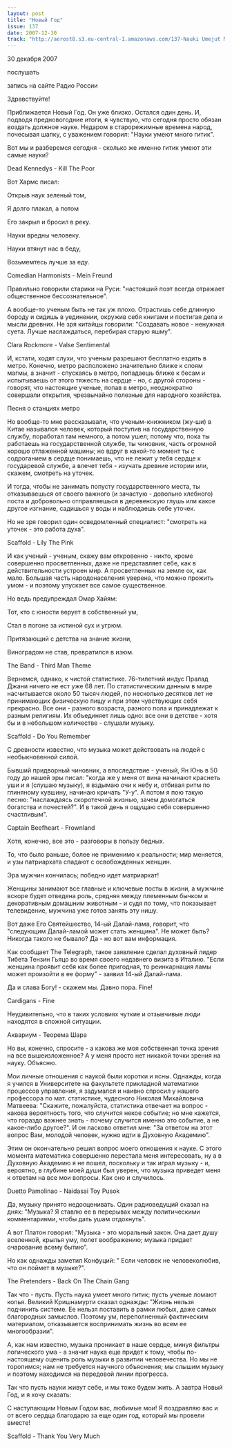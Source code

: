 ```yaml
---
layout: post
title: "Новый Год"
issue: 137
date: 2007-12-30
track: "http://aerost8.s3.eu-central-1.amazonaws.com/137-Nauki Umejut Mnogo Gitik.mp3"
---
```


30 декабря 2007

послушать

запись на сайте Радио России

Здравствуйте!

Приближается Новый Год. Он уже близко. Остался один день. И, подводя предновогодние итоги, я чувствую, что сегодня просто обязан воздать должное науке. Недаром в старорежимные времена народ, почесывая шапку, с уважением говорил: "Науки умеют много гитик".

Вот мы и разберемся сегодня - сколько же именно гитик умеют эти самые науки?

Dead Kennedys - Kill The Poor

Вот Хармс писал:

Открыв наук зеленый том,

Я долго плакал, а потом

Его закрыл и бросил в реку.

Науки вредны человеку.

Науки втянут нас в беду,

Возьмемтесь лучше за еду.

Comedian Harmonists - Mein Freund

Правильно говорили старики на Руси: "настояший поэт всегда отражает общественное бессознательное".

А вообще-то ученым быть не так уж плохо. Отрастишь себе длинную бороду и сидишь в уединении, окружив себя книгами и постигая дела и мысли древних. Не зря китайцы говорили: "Создавать новое - ненужная суета. Лучше наслаждаться, перебирая старую яшму".

Сlara Rockmore - Valse Sentimental

И, кстати, ходят слухи, что ученым разрешают бесплатно ездить в метро. Конечно, метро расположено значительно ближе к слоям магмы, а значит - спускаясь в метро, попадаешь ближе к бесам и испытываешь от этого тяжесть на сердце - но, с другой стороны - говорят, что настоящие ученые, попав в метро, неоднократно совершали открытия, чрезвычайно полезные для народного хозяйства.

Песня о станциях метро

Но вообще-то мне рассказывали, что ученым-книжником (жу-ши) в Китае назывался человек, который поступив на государственную службу, поработал там немного, а потом ушел; потому что, пока ты работаешь на государственной службе, ты чиновник, часть огромной хорошо отлаженной машины; но вдруг в какой-то момент ты с содроганием в сердце понимаешь, что не лежит у тебя сердце к государевой службе, а влечет тебя - изучать древние истории или, скажем, смотреть на уточек.

И тогда, чтобы не занимать попусту государственного места, ты отказываешься от своего важного (и зачастую - довольно хлебного) поста и добровольно отправляешься в деревенскую глушь или какое другое изгнание, садишься у воды и наблюдаешь себе уточек.

Но не зря говорил один осведомленный специалист: "смотреть на уточек - это работа духа".

Scaffold - Lily The Pink

И как ученый - ученым, скажу вам откровенно - никто, кроме совершенно просветленных, даже не представляет себе, как в действительности устроен мир. А просветленных на земле ох, как мало. Большая часть народонаселения уверена, что можно прожить умом - и поэтому упускает все самое существенное.

Но ведь предупреждал Омар Хайям:

Тот, кто с юности верует в собственный ум,

Стал в погоне за истиной сух и угрюм.

Притязающий с детства на знание жизни,

Виноградом не став, превратился в изюм.

The Band - Third Man Theme

Вернемся, однако, к чистой статистике. 76-тилетний индус Пралад Джани ничего не ест уже 68 лет. По статистическим данным в мире насчитывается около 50 тысяч людей, по несколько десятков лет не принимающих физическую пищу и при этом чувствующих себя прекрасно. Все они - разного возраста, разного пола и принадлежат к разным религиям. Их объединяет лишь одно: все они в детстве - хотя бы и в небольшом количестве - слушали музыку.

Scaffold - Do You Remember

<!-- D(["mb","\u003cspan style\u003d\"font-size:21.0px\"\> &nbsp;С древности известно, что музыка может действовать на людей с необыкновенной силой. \u003cbr\>\n&nbsp;&nbsp;Бывший придворный чиновник, а впоследствие - ученый, Ян Юнь в 50 году до нашей эры писал: &nbsp;\u003c/span\>\u003c/font\>\u003c/font\>\u003cfont face\u003d\"Verdana, Helvetica, Arial\"\>\u003cspan style\u003d\"font-size:21.0px\"\>\u003cfont color\u003d\"#993366\"\><когда же у меня от вина начинают краснеть уши и я (слушаю музыку), я вздымаю очи к небу и, отбивая ритм по глиняному кувшину, начинаю кричать <У-у>. А потом я пою такую песню: <наслаждаясь скоротечной жизнью, зачем домогаться богатства и почестей?>. \u003cbr\>\n&nbsp;&nbsp;И в такой день я ощущаю себя совершенно счастливым>.\u003c/font\>\u003cfont color\u003d\"#008000\"\> \u003cbr\>\n&nbsp;\u003cbr\>\n\u003c/font\>\u003c/span\>\u003c/font\>\u003cfont color\u003d\"#FF0000\"\>\u003cfont face\u003d\"Charcoal CY\"\>\u003cspan style\u003d\"font-size:24.0px\"\> \u003cbr\>\nCaptain Beefheart - Frownland\u003cbr\>\n&nbsp;\u003cbr\>\n\u003c/span\>\u003c/font\>\u003c/font\>\u003cfont color\u003d\"#008000\"\>\u003cfont face\u003d\"Verdana, Helvetica, Arial\"\>\u003cspan style\u003d\"font-size:21.0px\"\> &nbsp;Хотя, конечно, все это - разговоры в пользу бедных. \u003cbr\>\nТо, что было раньше, более не применимо к реальности; мир меняется и узы патриархата спадают с освобожденных женщин. Эра мужчин кончилась; победно идет матриархат! Женщины занимают все главные и ключевые посты в жизни, а мужчине вскоре будет отведена роль, средняя между племенным бычком и декоративным домашним животным - и судя по тому, &nbsp;что показывает телевидение, мужчина уже готов занять эту нишу. \u003cbr\>\n&nbsp;&nbsp;Вот даже Его Святейшество, 14й Далай-Лама, говорит, что \u003c/span\>\u003c/font\>\u003c/font\>\u003cfont face\u003d\"Verdana, Helvetica, Arial\"\>\u003cspan style\u003d\"font-size:21.0px\"\>\u003cfont color\u003d\"#993366\"\><Следующим далай-ламой может стать женщина".\u003c/font\>\u003cfont color\u003d\"#008000\"\> &nbsp;Не может быть? Никогда такого не бывало? Да - но вот вам информация.\u003cbr\>\n&nbsp;&nbsp;&nbsp;Как сообщает The Telegraph, такое заявление сделал духовный лидер Тибета Тензин Гьяцо во время своего недавнего визита в Италию. \u003cbr\>\n\u003c/font\>\u003cfont color\u003d\"#993366\"\> &nbsp;<Если женщина проявит себя как более пригодная, то реинкарнация ламы может произойти в ее форму> \u003cbr\>\n\u003c/font\>\u003cfont color\u003d\"#008000\"\>- заявил 14 -й далай-лама.",1] ); //-->

С древности известно, что музыка может действовать на людей с необыкновенной силой.

Бывший придворный чиновник, а впоследствие - ученый, Ян Юнь в 50 году до нашей эры писал: "когда же у меня от вина начинают краснеть уши и я (слушаю музыку), я вздымаю очи к небу и, отбивая ритм по глиняному кувшину, начинаю кричать "У-у". А потом я пою такую песню: "наслаждаясь скоротечной жизнью, зачем домогаться богатства и почестей?". И в такой день я ощущаю себя совершенно счастливым".

Captain Beefheart - Frownland

Хотя, конечно, все это - разговоры в пользу бедных.

То, что было раньше, более не применимо к реальности; мир меняется, и узы патриархата спадают с освобожденных женщин.

Эра мужчин кончилась; победно идет матриархат!

Женщины занимают все главные и ключевые посты в жизни, а мужчине вскоре будет отведена роль, средняя между племенным бычком и декоративным домашним животным - и судя по тому, что показывает телевидение, мужчина уже готов занять эту нишу.

Вот даже Его Святейшество, 14-ый Далай-лама, говорит, что "следующим Далай-ламой может стать женщина". Не может быть? Никогда такого не бывало? Да - но вот вам информация.

Как сообщает The Telegraph, такое заявление сделал духовный лидер Тибета Тензин Гьяцо во время своего недавнего визита в Италию. "Если женщина проявит себя как более пригодная, то реинкарнация ламы может произойти в ее форму" - заявил 14-ый Далай-лама.

<!-- D(["mb","\u003cbr\>\n&nbsp;Да и слава Богу! - скажем мы. Давно пора.\u003cbr\>\n&nbsp;Файн!\u003cbr\>\n\u003c/font\>\u003c/span\>\u003c/font\>\u003c/font\>\u003cfont face\u003d\"Verdana, Helvetica, Arial\"\>\u003cspan style\u003d\"font-size:12.0px\"\> \u003cbr\>\n\u003c/span\>\u003c/font\>\u003cfont color\u003d\"#FF0000\"\>\u003cfont size\u003d\"6\"\>\u003cfont face\u003d\"Charcoal CY\"\>\u003cspan style\u003d\"font-size:24.0px\"\>Cardigans - Fine \u003cbr\>\n&nbsp;\u003cbr\>\n\u003c/span\>\u003c/font\>\u003c/font\>\u003c/font\>\u003cfont size\u003d\"6\"\>\u003cfont color\u003d\"#008000\"\>\u003cfont face\u003d\"Verdana, Helvetica, Arial\"\>\u003cspan style\u003d\"font-size:21.0px\"\>Неудивительно, что в таких условиях чуткие и отзывчивые люди находятся в сложной ситуации.\u003cbr\>\n\u003c/span\>\u003c/font\>\u003c/font\>\u003cfont color\u003d\"#FF0000\"\>\u003cfont face\u003d\"Charcoal CY\"\>\u003cspan style\u003d\"font-size:24.0px\"\> \u003cbr\>\nАквариум - Теорема Шара\u003cbr\>\n&nbsp;\u003cbr\>\n\u003c/span\>\u003c/font\>\u003c/font\>\u003cfont color\u003d\"#008000\"\>\u003cfont face\u003d\"Verdana, Helvetica, Arial\"\>\u003cspan style\u003d\"font-size:21.0px\"\> &nbsp;&nbsp;Но вы, конечно, спросите - а какова же моя собственная точка зрения на все вышеизложенное? А у меня просто нет никакой точки зрения на науку. Объясню.\u003cbr\>\n&nbsp;Мои личные отношения с наукой были коротки и ясны. Однажды, когда я учился в Университете на факультете прикладной математики, я задумался и наивно спросил у нашего профессора по мат. статистике, чудесного Николая Михайловича Матвеева: <Скажите, пожалуйста: статистика отвечает на вопрос - какова вероятность того, что случится некое событие; но мне кажется, что гораздо важнее знать - почему случится именно это событие, а не какое-либо другое?>. Он ласково ответил: <За ответом на этот вопрос Вам, молодой человек, нужно идти в Духовную Академию>.\u003cbr\>\n&nbsp;Этим он окончательно решил вопрос моего отношения к науке. С этого момента математика совершенно перестала меня интересовать, а в Духовную Академию я не пошел, поскольку и так играл музыку - и, вероятно, в глубине моей души был уверен, что музыка приведет меня к ответам на все мои вопросы. Как оно и случилось.\u003cbr\>\n\u003c/span\>\u003c/font\>\u003c/font\>\u003cfont color\u003d\"#FF0000\"\>\u003cfont face\u003d\"Charcoal CY\"\>\u003cspan style\u003d\"font-size:24.0px\"\> \u003cbr\>\nDuetto Pamolinao - Naidasai Toy Pusok\u003cbr\>\n&nbsp;\u003cbr\>\n\u003c/span\>\u003c/font\>\u003c/font\>\u003cfont color\u003d\"#008000\"\>\u003cfont face\u003d\"Verdana, Helvetica, Arial\"\>",1] ); //-->

Да и слава Богу! - скажем мы. Давно пора. Fine!

Cardigans - Fine

Неудивительно, что в таких условиях чуткие и отзывчивые люди находятся в сложной ситуации.

Аквариум - Теорема Шара

Но вы, конечно, спросите - а какова же моя собственная точка зрения на все вышеизложенное? А у меня просто нет никакой точки зрения на науку. Объясню.

Мои личные отношения с наукой были коротки и ясны. Однажды, когда я учился в Университете на факультете прикладной математики процессов управления, я задумался и наивно спросил у нашего профессора по мат. статистике, чудесного Николая Михайловича Матвеева: "Скажите, пожалуйста, статистика отвечает на вопрос - какова вероятность того, что случится некое событие; но мне кажется, что гораздо важнее знать - почему случится именно это событие, а не какое-либо другое?". И он ласково ответил мне: "За ответом на этот вопрос Вам, молодой человек, нужно идти в Духовную Академию".

Этим он окончательно решил вопрос моего отношения к науке. С этого момента математика совершенно перестала меня интересовать, ну а в Духовную Академию я не пошел, поскольку и так играл музыку - и, вероятно, в глубине моей души был уверен, что музыка приведет меня к ответам на все мои вопросы. Как оно и случилось.

Duetto Pamolinao - Naidasai Toy Pusok

Да, музыку принято недооценивать. Один радиоведущий сказал на днях: "Музыка? Я ставлю ее в перерывах между политическими комментариями, чтобы дать ушам отдохнуть".

А вот Платон говорил: "Музыка - это моральный закон. Она дает душу вселенной, крылья уму, полет воображению; музыка придает очарование всему бытию".

Но как однажды заметил Конфуций: " Если человек не человеколюбив, что он поймет в музыке?".

The Pretenders - Back On The Chain Gang

Так что - пусть. Пусть наука умеет много гитик; пусть ученые ломают копья. Великий Кришнамурти сказал однажды: "Жизнь нельзя подчинить системе. Ее нельзя поставить в рамки любых, даже самых благородных замыслов. Поэтому ум, переполненный фактическим материалом, отказывается воспринимать жизнь во всем ее многообразии".

А, как нам известно, музыка проникает в наше сердце, минуя фильтры логического ума - а значит наука еще придет к тому, чтобы по-настоящему оценить роль музыки в развитии человечества. Но мы не торопимся; нам не требуется научного объяснения; мы слышим музыку и поэтому находимся на передовой линии прогресса.

Так что пусть науки живут себе, и мы тоже будем жить. А завтра Новый Год, и я хочу сказать:

С наступающим Новым Годом вас, любимые мои! Я поздравляю вас и от всего сердца благодарю за еще один год, который мы провели вместе!

Scaffold - Thank You Very Much

